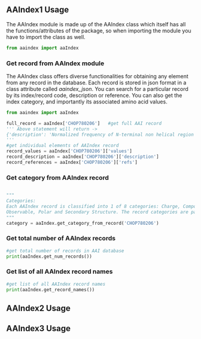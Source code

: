 
AAIndex1 Usage
--------------

The AAIndex module is made up of the AAIndex class which itself has all the functions/attributes of the package, so when importing the module you have to import the class as well.

```python
from aaindex import aaIndex
```

### Get record from AAIndex module
The AAIndex class offers diverse functionalities for obtaining any element from any record in the database. Each record is stored in json format in a class attribute called <em>aaindex_json</em>. You can search for a particular record by its index/record code, description or reference. You can also get the index category, and importantly its associated amino acid values.

```python
from aaindex import aaIndex

full_record = aaIndex['CHOP780206']   #get full AAI record
''' Above statement will return -> 
{'description': 'Normalized frequency of N-terminal non helical region (Chou-Fasman, 1978b)', 'notes': '', 'refs': "Chou, P.Y. and Fasman, G.D. 'Prediction of the secondary structure of proteins from their amino acid sequence' Adv. Enzymol. 47, 45-148 (1978); Kawashima, S. and Kanehisa, M.                     'AAindex: amino acid index database.'  Nucleic Acids Res. 28, 374 (2000).", 'values': {'-': 0, 'A': 0.7, 'C': 0.65, 'D': 0.98, 'E': 1.04, 'F': 0.93, 'G': 1.41, 'H': 1.22, 'I': 0.78, 'K': 1.01, 'L': 0.85, 'M': 0.83, 'N': 1.42, 'P': 1.1, 'Q': 0.75, 'R': 0.34, 'S': 1.55, 'T': 1.09, 'V': 0.75, 'W': 0.62, 'Y': 0.99}}
'''
#get individual elements of AAIndex record
record_values = aaIndex['CHOP780206']['values']
record_description = aaIndex['CHOP780206']['description']
record_references = aaIndex['CHOP780206']['refs']

```
### Get category from AAIndex record 
```python

"""
Categories: 
Each AAIndex record is classified into 1 of 8 categories: Charge, Composition, Flexibility, Geometry, Hydrophobic, Meta, 
Observable, Polar and Secondary Structure. The record categories are parsed from the aaindex_categories.txt file and can be accessed for each record via the get_category_from_record() function.
"""
category = aaIndex.get_category_from_record('CHOP780206')

```

### Get total number of AAIndex records
```python
#get total number of records in AAI database
print(aaIndex.get_num_records())

```

### Get list of all AAIndex record names
```python
#get list of all AAIndex record names
print(aaIndex.get_record_names())

```

AAIndex2 Usage
--------------

AAIndex3 Usage
--------------